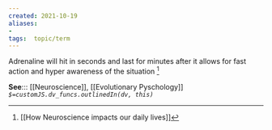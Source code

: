 ```yaml
---
created: 2021-10-19
aliases:
-  
tags:  topic/term
---
```


 Adrenaline will hit in seconds and last for minutes after it allows for fast action and hyper awareness of the situation [^1]

**See**::: [[Neuroscience]], [[Evolutionary Pyschology]]
*`$=customJS.dv_funcs.outlinedIn(dv, this)`* 

[^1]: [[How Neuroscience impacts our daily lives]]

